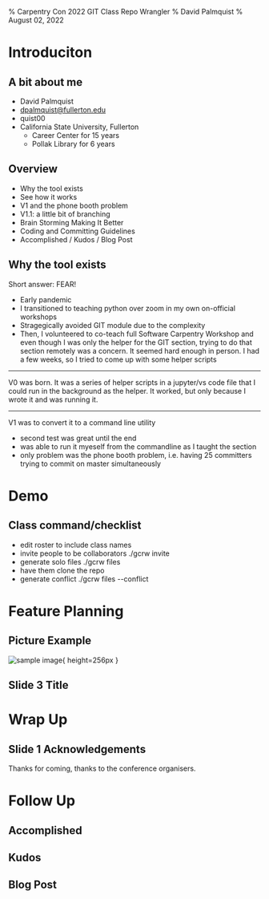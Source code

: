 % Carpentry Con 2022  GIT Class Repo Wrangler
% David Palmquist
% August 02, 2022

# Introduciton
## A bit about me
- David Palmquist
- dpalmquist@fullerton.edu
- quist00
- California State University, Fullerton
    - Career Center for 15 years
    - Pollak Library for 6 years

## Overview
- Why the tool exists
- See how it works
- V1 and the phone booth problem
- V1.1:  a little bit of branching
- Brain Storming Making It Better
- Coding and Committing Guidelines
- Accomplished / Kudos / Blog Post

## Why the tool exists
Short answer: FEAR!  
- Early pandemic
- I transitioned to teaching python over zoom in my own on-official workshops
- Stragegically avoided GIT module due to the complexity
- Then, I volunteered to co-teach full Software Carpentry Workshop and even though I was only the helper for the GIT section, trying to do that section remotely was a concern.  It seemed hard enough in person.  I had a few weeks, so I tried to come up with some helper scripts
________________

V0 was born.  It was a series of helper scripts in a jupyter/vs code file that I could run in the background as the helper. It worked, but only because I wrote it and was running it.

--------
V1 was to convert it to a command line utility
- second test was great until the end
- was able to run it myeself from the commandline as I taught the section
- only problem was the phone booth problem, i.e. having 25 committers trying to commit on master simultaneously

# Demo
## Class command/checklist
 - edit roster to include class names
 - invite people to be collaborators ./gcrw invite
 - generate solo files ./gcrw files
 - have them clone the repo
 - generate conflict ./gcrw files --conflict

# Feature Planning 
## Picture Example
![sample image](images/image.jpg){ height=256px }


## Slide 3 Title
# Wrap Up
## Slide 1 Acknowledgements
Thanks for coming, thanks to the conference organisers.

# Follow Up
## Accomplished
## Kudos
## Blog Post